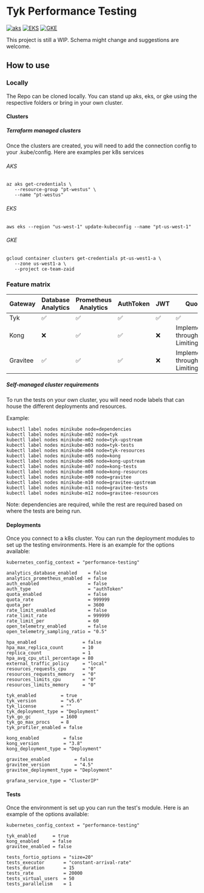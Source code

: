 # Tyk Performance Testing
[![aks](https://github.com/TykTechnologies/tyk-performance-testing/actions/workflows/AKS.yml/badge.svg)](https://github.com/TykTechnologies/tyk-performance-testing/actions/workflows/AKS.yml)
[![EKS](https://github.com/TykTechnologies/tyk-performance-testing/actions/workflows/EKS.yml/badge.svg)](https://github.com/TykTechnologies/tyk-performance-testing/actions/workflows/EKS.yml)
[![GKE](https://github.com/TykTechnologies/tyk-performance-testing/actions/workflows/GKE.yml/badge.svg)](https://github.com/TykTechnologies/tyk-performance-testing/actions/workflows/GKE.yml)

This project is still a WIP. Schema might change and suggestions are welcome. 

## How to use

### Locally
The Repo can be cloned locally. You can stand up aks, eks, or gke using the respective folders or bring in your own cluster. 

#### Clusters
##### Terraform managed clusters
Once the clusters are created, you will need to add the connection config to your .kube/config. Here are examples per k8s services

###### AKS
```
az aks get-credentials \
   --resource-group "pt-westus" \
   --name "pt-westus"
```

###### EKS
```
aws eks --region "us-west-1" update-kubeconfig --name "pt-us-west-1"
```

###### GKE
```
gcloud container clusters get-credentials pt-us-west1-a \
   --zone us-west1-a \
   --project ce-team-zaid
```

### Feature matrix

| Gateway  | Database Analytics | Prometheus Analytics | AuthToken          | JWT                | Quota                             | Rate Limiting      | Open Telemetry     | 
|----------|--------------------|----------------------|--------------------|--------------------|-----------------------------------|--------------------|--------------------|
| Tyk      | :white_check_mark: | :white_check_mark:   | :white_check_mark: | :white_check_mark: | :white_check_mark:                | :white_check_mark: | :white_check_mark: |
| Kong     | :x:                | :white_check_mark:   | :white_check_mark: | :x:                | Implemented through Rate Limiting | :white_check_mark: | :white_check_mark: | 
| Gravitee | :white_check_mark: | :white_check_mark:   | :white_check_mark: | :x:                | Implemented through Rate Limiting | :white_check_mark: | :x:                |

##### Self-managed cluster requirements
To run the tests on your own cluster, you will need node labels that can house the different deployments and resources.

Example:
```
kubectl label nodes minikube node=dependencies
kubectl label nodes minikube-m02 node=tyk
kubectl label nodes minikube-m02 node=tyk-upstream
kubectl label nodes minikube-m03 node=tyk-tests
kubectl label nodes minikube-m04 node=tyk-resources
kubectl label nodes minikube-m05 node=kong
kubectl label nodes minikube-m06 node=kong-upstream
kubectl label nodes minikube-m07 node=kong-tests
kubectl label nodes minikube-m08 node=kong-resources
kubectl label nodes minikube-m09 node=gravitee
kubectl label nodes minikube-m10 node=gravitee-upstream
kubectl label nodes minikube-m11 node=gravitee-tests
kubectl label nodes minikube-m12 node=gravitee-resources
```

Note: dependencies are required, while the rest are required based on where the tests are being run. 

#### Deployments
Once you connect to a k8s cluster. You can run the deployment modules to set up the testing environments. Here is an example for the options available:
```
kubernetes_config_context = "performance-testing"

analytics_database_enabled    = false
analytics_prometheus_enabled  = false
auth_enabled                  = false
auth_type                     = "authToken"
quota_enabled                 = false
quota_rate                    = 999999
quota_per                     = 3600
rate_limit_enabled            = false
rate_limit_rate               = 999999
rate_limit_per                = 60
open_telemetry_enabled        = false
open_telemetry_sampling_ratio = "0.5"

hpa_enabled                 = false
hpa_max_replica_count       = 10
replica_count               = 1
hpa_avg_cpu_util_percentage = 80
external_traffic_policy     = "local"
resources_requests_cpu      = "0"
resources_requests_memory   = "0"
resources_limits_cpu        = "0"
resources_limits_memory     = "0"

tyk_enabled         = true
tyk_version         = "v5.6"
tyk_license         = ""
tyk_deployment_type = "Deployment"
tyk_go_gc           = 1600
tyk_go_max_procs    = 8
tyk_profiler_enabled = false

kong_enabled         = false
kong_version         = "3.8"
kong_deployment_type = "Deployment"

gravitee_enabled         = false
gravitee_version         = "4.5"
gravitee_deployment_type = "Deployment"

grafana_service_type = "ClusterIP"
```

#### Tests
Once the environment is set up you can run the test's module. Here is an example of the options available:
```
kubernetes_config_context = "performance-testing"

tyk_enabled      = true
kong_enabled     = false
gravitee_enabled = false

tests_fortio_options = "size=20"
tests_executor       = "constant-arrival-rate"
tests_duration       = 15
tests_rate           = 20000
tests_virtual_users  = 50
tests_parallelism    = 1
```

